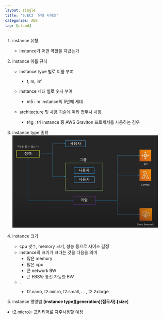 ```yaml
---
layout: single
title: "9.EC2  유형 사이즈"
categories: AWS
tag: [cloud]
---
```





1. instance 유형
    - instance가 어떤 역할을 지녔는가
    
2. instance 이름 규칙
    - instance type 별로 이름 부여
        - t, m, inf

    - instance 세대 별로 숫자 부여
        - m5 : m instance의 5번째 세대

    - architecture 및 사용 기술에 따라 접두사 사용
        - t4g : t4 instance 중 AWS Graviton 프로세서를 사용하는 경우

3. instance type 종류
    <img  src="/assets/posts/aws/4.png" alt=""/>



4. instance 크기
    - cpu 갯수, memory 크기, 성능 등으로 사이즈 결정
    - instance의 크기가 크다는 것을 다음을 의미
        - 많은 memory
        - 많은 cpu
        - 큰 network BW
        - 큰 EBS와 통신 가능한 BW
    - <instance type>.<instance size> 
        - t2.nano, t2.micro, t2.small, ... , t2.2xlarge



5. instance 명명법
**[instance type][generation][접두사].[size]**
- t2.micro는 프리티어로 자주사용할 예정

